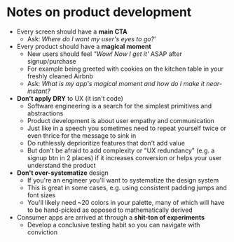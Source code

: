 # Notes on product development

* Every screen should have a **main CTA**
  * Ask: *Where do I want my user's eyes to go?*'
* Every product should have a **magical moment**
  * New users should feel *"Wow! Now I get it'* ASAP after signup/purchase
  * For example being greeted with cookies on the kitchen table in your freshly cleaned Airbnb
  * Ask: *What is my app's magical moment and how do I make it near-instant?*
* **Don't apply DRY** to UX (it isn't code) 
  * Software engineering is a search for the simplest primitives and abstractions
  * Product development is about user empathy and communication
  * Just like in a speech you sometimes need to repeat yourself twice or even thrice for the message to sink in
  * Do ruthlessly deprioritize features that don't add value
  * But don't be afraid to add complexity or "UX redundancy" (e.g. a signup btn in 2 places) if it increases conversion or helps your user understand the product
* **Don't over-systematize** design
  * If you're an engineer you'll want to systematize the design system
  * This is great in some cases, e.g. using consistent padding jumps and font sizes
  * You'll likely need ~20 colors in your palette, many of which will have to be hand-picked as opposed to mathematically derived
* Consumer apps are arrived at through a **shit-ton of experiments**
  * Develop a conclusive testing habit so you can navigate with conviction
